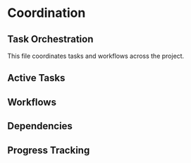 # Coordination

## Task Orchestration
This file coordinates tasks and workflows across the project.

## Active Tasks
<!-- Track active development tasks -->

## Workflows
<!-- Define project workflows -->

## Dependencies
<!-- Track task dependencies -->

## Progress Tracking
<!-- Monitor task progress -->